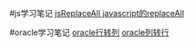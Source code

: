 #js学习笔记
[jsReplaceAll javascript的replaceAll](https://github.com/hbyuan/study/tree/master/js/replaceAll)


#oracle学习笔记
[oracle行转列](https://github.com/hbyuan/study/tree/master/oracle/pivot)
[oracle列转行](https://github.com/hbyuan/study/tree/master/oracle/unpivot)